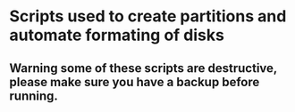 # Scripts used to create partitions and automate formating of disks

## Warning some of these scripts are destructive, please make sure you have a backup before running.


